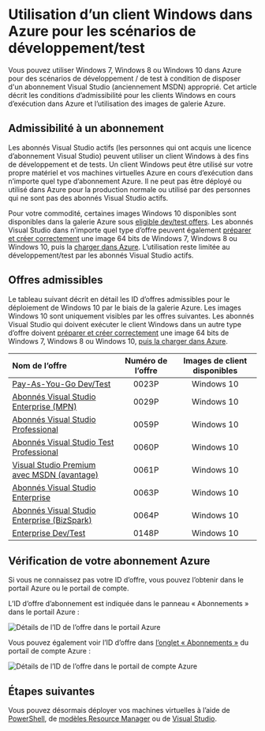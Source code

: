 <properties
   pageTitle="L’utilisation d’images d’un client Windows pour les scénarios de développement / test | Microsoft Azure"
   description="Comment utiliser les avantages de l’abonnement Visual Studio pour déployer Windows 7/8/10 dans Azure pour des scénarios de développement / de test"
   services="virtual-machines-windowse"
   documentationCenter=""
   authors="iainfoulds"
   manager="timlt"
   editor=""/>

<tags
   ms.service="virtual-machines-windows"
   ms.devlang="na"
   ms.topic="article"
   ms.tgt_pltfrm="vm-windows"
   ms.workload="infrastructure-services"
   ms.date="08/31/2016"
   ms.author="iainfou"/>

# Utilisation d’un client Windows dans Azure pour les scénarios de développement/test

Vous pouvez utiliser Windows 7, Windows 8 ou Windows 10 dans Azure pour des scénarios de développement / de test à condition de disposer d'un abonnement Visual Studio (anciennement MSDN) approprié. Cet article décrit les conditions d’admissibilité pour les clients Windows en cours d’exécution dans Azure et l’utilisation des images de galerie Azure.


## Admissibilité à un abonnement
Les abonnés Visual Studio actifs (les personnes qui ont acquis une licence d’abonnement Visual Studio) peuvent utiliser un client Windows à des fins de développement et de tests. Un client Windows peut être utilisé sur votre propre matériel et vos machines virtuelles Azure en cours d’exécution dans n’importe quel type d’abonnement Azure. Il ne peut pas être déployé ou utilisé dans Azure pour la production normale ou utilisé par des personnes qui ne sont pas des abonnés Visual Studio actifs.

Pour votre commodité, certaines images Windows 10 disponibles sont disponibles dans la galerie Azure sous [eligible dev/test offers](#eligible-offers). Les abonnés Visual Studio dans n’importe quel type d’offre peuvent également [préparer et créer correctement](virtual-machines-windows-prepare-for-upload-vhd-image.md) une image 64 bits de Windows 7, Windows 8 ou Windows 10, puis la [charger dans Azure](virtual-machines-windows-upload-image.md). L’utilisation reste limitée au développement/test par les abonnés Visual Studio actifs.


## Offres admissibles
Le tableau suivant décrit en détail les ID d’offres admissibles pour le déploiement de Windows 10 par le biais de la galerie Azure. Les images Windows 10 sont uniquement visibles par les offres suivantes. Les abonnés Visual Studio qui doivent exécuter le client Windows dans un autre type d’offre doivent [préparer et créer correctement](virtual-machines-windows-prepare-for-upload-vhd-image.md) une image 64 bits de Windows 7, Windows 8 ou Windows 10, [puis la charger dans Azure](virtual-machines-windows-upload-image.md).

| Nom de l’offre | Numéro de l’offre | Images de client disponibles |
|:-----------|:------------:|:-----------------------:|
| [Pay-As-You-Go Dev/Test](https://azure.microsoft.com/offers/ms-azr-0023p/) | 0023P | Windows 10 |
| [Abonnés Visual Studio Enterprise (MPN)](https://azure.microsoft.com/offers/ms-azr-0029p/) | 0029P | Windows 10 |
| [Abonnés Visual Studio Professional](https://azure.microsoft.com/offers/ms-azr-0059p/) | 0059P | Windows 10 |
| [Abonnés Visual Studio Test Professional](https://azure.microsoft.com/offers/ms-azr-0060p/) | 0060P | Windows 10 |
| [Visual Studio Premium avec MSDN (avantage)](https://azure.microsoft.com/offers/ms-azr-0061p/) | 0061P | Windows 10 |
| [Abonnés Visual Studio Enterprise](https://azure.microsoft.com/offers/ms-azr-0063p/) | 0063P | Windows 10 |
| [Abonnés Visual Studio Enterprise (BizSpark)](https://azure.microsoft.com/offers/ms-azr-0064p/) | 0064P | Windows 10 |
| [Enterprise Dev/Test](https://azure.microsoft.com/ofers/ms-azr-0148p/) | 0148P | Windows 10 |


## Vérification de votre abonnement Azure
Si vous ne connaissez pas votre ID d’offre, vous pouvez l’obtenir dans le portail Azure ou le portail de compte.

L’ID d’offre d’abonnement est indiquée dans le panneau « Abonnements » dans le portail Azure :

![Détails de l’ID de l’offre dans le portail Azure](./media/virtual-machines-windows-client-images/offer_id_azure_portal.png)

Vous pouvez également voir l’ID d’offre dans [l’onglet « Abonnements »](http://account.windowsazure.com/Subscriptions) du portail de compte Azure :

![Détails de l’ID de l’offre dans le portail de compte Azure](./media/virtual-machines-windows-client-images/offer_id_azure_account_portal.png)


## Étapes suivantes
Vous pouvez désormais déployer vos machines virtuelles à l’aide de [PowerShell](virtual-machines-windows-ps-create.md), de [modèles Resource Manager](virtual-machines-windows-ps-template.md) ou de [Visual Studio](../vs-azure-tools-resource-groups-deployment-projects-create-deploy.md).

<!---HONumber=AcomDC_0921_2016-->